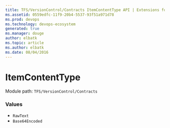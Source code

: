 ```yaml
---
title: TFS/VersionControl/Contracts ItemContentType API | Extensions for Visual Studio Team Services
ms.assetid: 0559edfc-11f9-20b4-5537-93f51a971d78
ms.prod: devops
ms.technology: devops-ecosystem
generated: true
ms.manager: douge
author: elbatk
ms.topic: article
ms.author: elbatk
ms.date: 08/04/2016
---
```


# ItemContentType

Module path: `TFS/VersionControl/Contracts`

### Values

* `RawText` 
* `Base64Encoded` 
